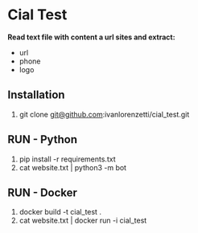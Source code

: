 # Cial Test

**Read text file with content a url sites and extract:**
* url
* phone
* logo


## Installation
1. git clone git@github.com:ivanlorenzetti/cial_test.git

## RUN - Python
1. pip install -r requirements.txt
2. cat website.txt | python3 -m bot

## RUN - Docker
1. docker build -t cial_test .
2. cat website.txt | docker run -i cial_test

